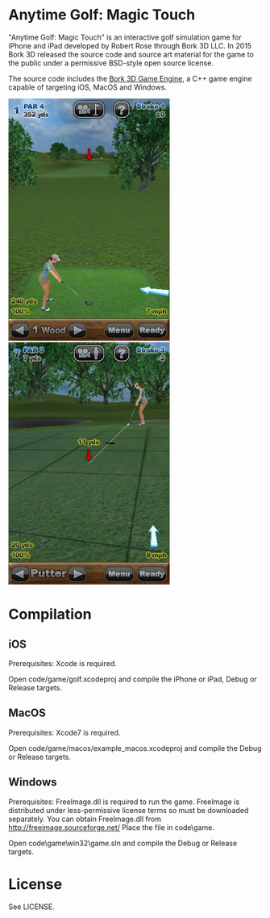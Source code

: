 
Anytime Golf: Magic Touch
=========================

"Anytime Golf: Magic Touch" is an interactive golf simulation game for iPhone and iPad
developed by Robert Rose through Bork 3D LLC. In 2015 Bork 3D released the source code
and source art material for the game to the public under a permissive BSD-style
open source license.

The source code includes the [Bork 3D Game Engine](https://en.wikipedia.org/wiki/Bork3D_Game_Engine),
a C++ game engine capable of targeting iOS, MacOS and Windows.

![](art/marketing/screenshots/IMG_0033.PNG) ![](art/marketing/screenshots/IMG_0049.PNG)

Compilation
===========

iOS
---

Prerequisites: Xcode is required.

Open code/game/golf.xcodeproj and compile the iPhone or iPad, Debug or Release targets.

MacOS
-----

Prerequisites: Xcode7 is required.

Open code/game/macos/example_macos.xcodeproj and compile the Debug or Release targets.

Windows
-------

Prerequisites: FreeImage.dll is required to run the game. FreeImage is distributed under
less-permissive license terms so must be downloaded separately. You can obtain FreeImage.dll
from http://freeimage.sourceforge.net/ Place the file in code\game.

Open code\game\win32\game.sln and compile the Debug or Release targets.

License
=======

See LICENSE.

